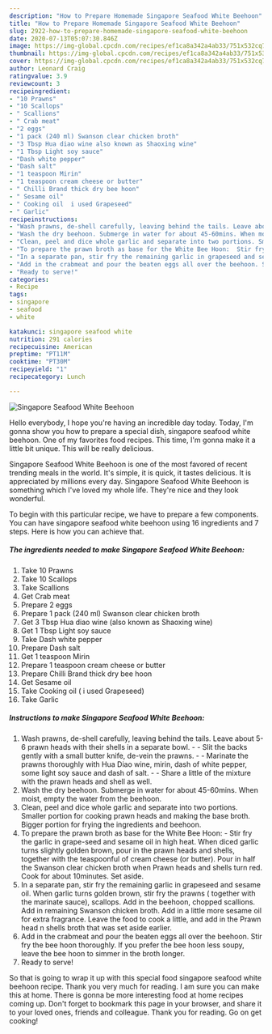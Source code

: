 ```yaml
---
description: "How to Prepare Homemade Singapore Seafood White Beehoon"
title: "How to Prepare Homemade Singapore Seafood White Beehoon"
slug: 2922-how-to-prepare-homemade-singapore-seafood-white-beehoon
date: 2020-07-13T05:07:30.846Z
image: https://img-global.cpcdn.com/recipes/ef1ca8a342a4ab33/751x532cq70/singapore-seafood-white-beehoon-recipe-main-photo.jpg
thumbnail: https://img-global.cpcdn.com/recipes/ef1ca8a342a4ab33/751x532cq70/singapore-seafood-white-beehoon-recipe-main-photo.jpg
cover: https://img-global.cpcdn.com/recipes/ef1ca8a342a4ab33/751x532cq70/singapore-seafood-white-beehoon-recipe-main-photo.jpg
author: Leonard Craig
ratingvalue: 3.9
reviewcount: 3
recipeingredient:
- "10 Prawns"
- "10 Scallops"
- " Scallions"
- " Crab meat"
- "2 eggs"
- "1 pack (240 ml) Swanson clear chicken broth"
- "3 Tbsp Hua diao wine also known as Shaoxing wine"
- "1 Tbsp Light soy sauce"
- "Dash white pepper"
- "Dash salt"
- "1 teaspoon Mirin"
- "1 teaspoon cream cheese or butter"
- " Chilli Brand thick dry bee hoon"
- " Sesame oil"
- " Cooking oil  i used Grapeseed"
- " Garlic"
recipeinstructions:
- "Wash prawns, de-shell carefully, leaving behind the tails. Leave about 5-6 prawn heads with their shells in a separate bowl.   Slit the backs gently with a small butter knife, de-vein the prawns.  Marinate the prawns thoroughly with Hua Diao wine, mirin, dash of white pepper, some light soy sauce and dash of salt.  Share a little of the mixture with the prawn heads and shell as well."
- "Wash the dry beehoon. Submerge in water for about 45-60mins. When moist, empty the water from the beehoon."
- "Clean, peel and dice whole garlic and separate into two portions. Smaller portion for cooking prawn heads and making the base broth. Bigger portion for frying the ingredients and beehoon."
- "To prepare the prawn broth as base for the White Bee Hoon:  Stir fry the garlic in grape-seed and sesame oil in high heat. When diced garlic turns slightly golden brown, pour in the prawn heads and shells, together with the teaspoonful of cream cheese (or butter). Pour in half the Swanson clear chicken broth when Prawn heads and shells turn red. Cook for about 10minutes. Set aside."
- "In a separate pan, stir fry the remaining garlic in grapeseed and sesame oil.  When garlic turns golden brown, stir fry the prawns ( together with the marinate sauce), scallops. Add in the beehoon, chopped scallions. Add in remaining Swanson chicken broth. Add in a little more sesame oil for extra fragrance. Leave the food to cook a little, and add in the Prawn head n shells broth that was set aside earlier."
- "Add in the crabmeat and pour the beaten eggs all over the beehoon. Stir fry the bee hoon thoroughly. If you prefer the bee hoon less soupy, leave the bee hoon to simmer in the broth longer."
- "Ready to serve!"
categories:
- Recipe
tags:
- singapore
- seafood
- white

katakunci: singapore seafood white 
nutrition: 291 calories
recipecuisine: American
preptime: "PT11M"
cooktime: "PT30M"
recipeyield: "1"
recipecategory: Lunch

---
```



![Singapore Seafood White Beehoon](https://img-global.cpcdn.com/recipes/ef1ca8a342a4ab33/751x532cq70/singapore-seafood-white-beehoon-recipe-main-photo.jpg)

Hello everybody, I hope you're having an incredible day today. Today, I'm gonna show you how to prepare a special dish, singapore seafood white beehoon. One of my favorites food recipes. This time, I'm gonna make it a little bit unique. This will be really delicious.



Singapore Seafood White Beehoon is one of the most favored of recent trending meals in the world. It's simple, it is quick, it tastes delicious. It is appreciated by millions every day. Singapore Seafood White Beehoon is something which I've loved my whole life. They're nice and they look wonderful.


To begin with this particular recipe, we have to prepare a few components. You can have singapore seafood white beehoon using 16 ingredients and 7 steps. Here is how you can achieve that.

<!--inarticleads1-->

##### The ingredients needed to make Singapore Seafood White Beehoon:

1. Take 10 Prawns
1. Take 10 Scallops
1. Take  Scallions
1. Get  Crab meat
1. Prepare 2 eggs
1. Prepare 1 pack (240 ml) Swanson clear chicken broth
1. Get 3 Tbsp Hua diao wine (also known as Shaoxing wine)
1. Get 1 Tbsp Light soy sauce
1. Take Dash white pepper
1. Prepare Dash salt
1. Get 1 teaspoon Mirin
1. Prepare 1 teaspoon cream cheese or butter
1. Prepare  Chilli Brand thick dry bee hoon
1. Get  Sesame oil
1. Take  Cooking oil ( i used Grapeseed)
1. Take  Garlic




<!--inarticleads2-->

##### Instructions to make Singapore Seafood White Beehoon:

1. Wash prawns, de-shell carefully, leaving behind the tails. Leave about 5-6 prawn heads with their shells in a separate bowl.  -  - Slit the backs gently with a small butter knife, de-vein the prawns. -  - Marinate the prawns thoroughly with Hua Diao wine, mirin, dash of white pepper, some light soy sauce and dash of salt. -  - Share a little of the mixture with the prawn heads and shell as well.
1. Wash the dry beehoon. Submerge in water for about 45-60mins. When moist, empty the water from the beehoon.
1. Clean, peel and dice whole garlic and separate into two portions. Smaller portion for cooking prawn heads and making the base broth. Bigger portion for frying the ingredients and beehoon.
1. To prepare the prawn broth as base for the White Bee Hoon:  - Stir fry the garlic in grape-seed and sesame oil in high heat. When diced garlic turns slightly golden brown, pour in the prawn heads and shells, together with the teaspoonful of cream cheese (or butter). Pour in half the Swanson clear chicken broth when Prawn heads and shells turn red. Cook for about 10minutes. Set aside.
1. In a separate pan, stir fry the remaining garlic in grapeseed and sesame oil.  When garlic turns golden brown, stir fry the prawns ( together with the marinate sauce), scallops. Add in the beehoon, chopped scallions. Add in remaining Swanson chicken broth. Add in a little more sesame oil for extra fragrance. Leave the food to cook a little, and add in the Prawn head n shells broth that was set aside earlier.
1. Add in the crabmeat and pour the beaten eggs all over the beehoon. Stir fry the bee hoon thoroughly. If you prefer the bee hoon less soupy, leave the bee hoon to simmer in the broth longer.
1. Ready to serve!




So that is going to wrap it up with this special food singapore seafood white beehoon recipe. Thank you very much for reading. I am sure you can make this at home. There is gonna be more interesting food at home recipes coming up. Don't forget to bookmark this page in your browser, and share it to your loved ones, friends and colleague. Thank you for reading. Go on get cooking!
